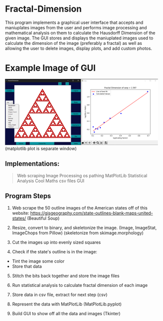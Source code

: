 # Fractal-Dimension

This program implements a graphical user interface that accepts and maniuplates images from the user and performs image processing and mathematical analysis on them
to calculate the Hausdorff Dimension of the given image. The GUI stores and displays the maniuplated images used to calculate the dimension of the image
(preferably a fractal) as well as allowing the user to delete images, display plots, and add custom photos.

# Example Image of GUI

![GUI](https://github.com/SudoPsych/Fractal-Dimensions/blob/main/GUI_example.png?raw=true)
(matplotlib plot is separate window)

## Implementations:
> Web scraping
> Image Processing
> os pathing
> MatPlotLib
> Statistical Analysis
> Cool Maths
> csv files
> GUI

## Program Steps

1. Web scrape the 50 outline images of the American states off of this website:
https://gisgeography.com/state-outlines-blank-maps-united-states/
(Beautiful Soup)

2. Resize, convert to binary, and skeletonize the image.
(Image, ImageStat, ImageChops from Pillow)
(skeletonize from skimage.morphology)

3. Cut the images up into evenly sized squares

4. Check if the state's outline is in the image:
  - Tint the image some color
  - Store that data

5. Stitch the bits back together and store the image files

6. Run statistical analysis to calculate fractal dimension of each image

7. Store data in csv file, extract for next step
(csv)

8. Represent the data with MatPlotLib
(MatPlotLib.pyplot)

9. Build GUI to show off all the data and images
(Tkinter)
